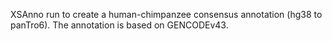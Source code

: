 XSAnno run to create a human-chimpanzee consensus annotation (hg38 to panTro6). The annotation is based on GENCODEv43.

